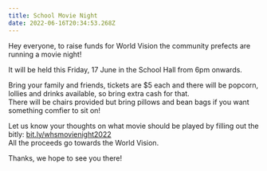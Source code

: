 ```yaml
---
title: School Movie Night
date: 2022-06-16T20:34:53.268Z
---
```

Hey everyone, to raise funds for World Vision the community prefects are running a movie night!  

It will be held this Friday, 17 June in the School Hall from 6pm onwards.  

Bring your family and friends, tickets are $5 each and there will be popcorn, lollies and drinks available, so bring extra cash for that.  
There will be chairs provided but bring pillows and bean bags if you want something comfier to sit on! 

Let us know your thoughts on what movie should be played by filling out the bitly: [bit.ly/whsmovienight2022](https://docs.google.com/forms/d/1X7ZWWkBiPxXNJLM5hqDMkMrLSI3ovMkkNfcH7DBFEc8/viewform?edit_requested=true)  
All the proceeds go towards the World Vision.   

Thanks, we hope to see you there!